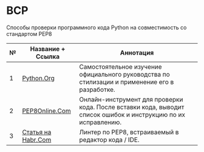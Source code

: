 # ВСР

Способы проверки программного кода Python на совместимость со стандартом PEP8

| №   | Название + Ссылка                                                      | Аннотация                                                                                                      |
| --- | ---------------------------------------------------------------------- | -------------------------------------------------------------------------------------------------------------- |
| 1   | [Python.Org](https://www.python.org/dev/peps/pep-0008/)                | Самостоятельное изучение официального руководства по стилизации и применение его в разработке.                 |
| 2   | [PEP8Online.Com](http://pep8online.com/)                               | Онлайн-инструмент для проверки кода. После вставки кода, выводит список ошибок и инструкцию по их исправлению. |
| 3   | [Статья на Habr.Com](https://habr.com/ru/company/dataart/blog/318776/) | Линтер по PEP8, встраиваемый в редактор кода / IDE.                                                            |
